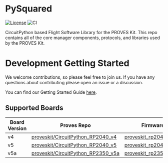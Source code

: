 # PySquared

[![License](https://img.shields.io/badge/license-MIT-blue.svg)](https://proveskit.github.io/pysquared/license/)
![CI](https://github.com/proveskit/pysquared/actions/workflows/ci.yaml/badge.svg)

CircuitPython based Flight Software Library for the PROVES Kit. This repo contains all of the core manager components, protocols, and libraries used by the PROVES Kit.

# Development Getting Started
We welcome contributions, so please feel free to join us. If you have any questions about contributing please open an issue or a discussion.

You can find our Getting Started Guide [here](https://proveskit.github.io/pysquared/dev-guide/).

## Supported Boards

| Board Version | Proves Repo                          | Firmware                     |
|---------------|--------------------------------------|------------------------------|
| v4            | [proveskit/CircuitPython_RP2040_v4](https://github.com/proveskit/CircuitPython_RP2040_v4) | [proveskit_rp2040_v4](https://circuitpython.org/board/proveskit_rp2040_v4/) |
| v5            | [proveskit/CircuitPython_RP2040_v5](https://github.com/proveskit/CircuitPython_RP2040_v5) | [proveskit_rp2040_v5](https://drive.google.com/file/d/1S_xKkCfLgaMHhTQQ2uGI1fz-TgWfvwOZ/view?usp=drive_link/) |
| v5a           | [proveskit/CircuitPython_RP2350_v5a](https://github.com/proveskit/CircuitPython_RP2350_v5a) | [proveskit_rp2350A_V5a](https://github.com/proveskit/flight_controller_board/blob/main/Firmware/FC_FIRM_v5a_V1.uf2) |
